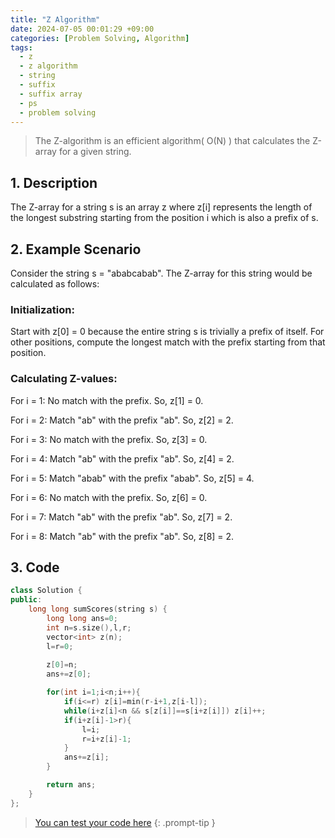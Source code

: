 ```yaml
---
title: "Z Algorithm"
date: 2024-07-05 00:01:29 +09:00
categories: [Problem Solving, Algorithm]
tags:
  - z
  - z algorithm
  - string
  - suffix
  - suffix array
  - ps
  - problem solving
---
```


> The Z-algorithm is an efficient algorithm( O(N) ) that calculates the Z-array for a given string. 

## 1. Description
The Z-array for a string s is an array z where z[i] represents the length of the longest substring starting from the position i which is also a prefix of s.

## 2. Example Scenario
Consider the string s = "ababcabab". The Z-array for this string would be calculated as follows:

### Initialization:

Start with z[0] = 0 because the entire string s is trivially a prefix of itself.
For other positions, compute the longest match with the prefix starting from that position.


### Calculating Z-values:

For i = 1: No match with the prefix. So, z[1] = 0.

For i = 2: Match "ab" with the prefix "ab". So, z[2] = 2.

For i = 3: No match with the prefix. So, z[3] = 0.

For i = 4: Match "ab" with the prefix "ab". So, z[4] = 2.

For i = 5: Match "abab" with the prefix "abab". So, z[5] = 4.

For i = 6: No match with the prefix. So, z[6] = 0.

For i = 7: Match "ab" with the prefix "ab". So, z[7] = 2.

For i = 8: Match "ab" with the prefix "ab". So, z[8] = 2.

## 3. Code

```c++
class Solution {
public:
    long long sumScores(string s) {
        long long ans=0;
        int n=s.size(),l,r;
        vector<int> z(n);
        l=r=0;
        
        z[0]=n;
        ans+=z[0];

        for(int i=1;i<n;i++){
            if(i<=r) z[i]=min(r-i+1,z[i-l]);
            while(i+z[i]<n && s[z[i]]==s[i+z[i]]) z[i]++;
            if(i+z[i]-1>r){
                l=i;
                r=i+z[i]-1;
            }
            ans+=z[i];
        }

        return ans;
    }
};
```
> [You can test your code here](https://leetcode.com/problems/sum-of-scores-of-built-strings/)
{: .prompt-tip }

